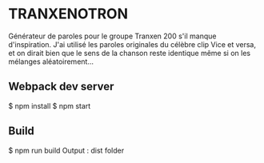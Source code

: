 # TRANXENOTRON

Générateur de paroles pour le groupe Tranxen 200 s'il manque d'inspiration. J'ai utilisé les paroles originales du célèbre clip Vice et versa, et on dirait bien que le sens de la chanson reste identique même si on les mélanges aléatoirement...

## Webpack dev server

$ npm install
$ npm start

## Build

$ npm run build
Output : dist folder